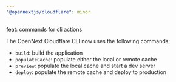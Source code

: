```yaml
---
"@opennextjs/cloudflare": minor
---
```


feat: commands for cli actions

The OpenNext Cloudflare CLI now uses the following commands;

- `build`: build the application
- `populateCache`: populate either the local or remote cache
- `preview`: populate the local cache and start a dev server
- `deploy`: populate the remote cache and deploy to production
